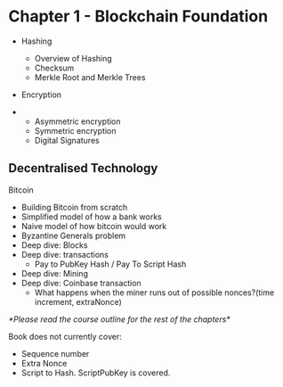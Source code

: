 # Chapter 1 - Blockchain Foundation

* Hashing

  * Overview of Hashing
  * Checksum
  * Merkle Root and Merkle Trees

* Encryption

* * Asymmetric encryption
  * Symmetric encryption
  * Digital Signatures

## Decentralised Technology

Bitcoin

* Building Bitcoin from scratch
* Simplified model of how a bank works
* Naive model of how bitcoin would work
* Byzantine Generals problem
* Deep dive: Blocks
* Deep dive: transactions
  * Pay to PubKey Hash / Pay To Script Hash
* Deep dive: Mining
* Deep dive: Coinbase transaction
  * What happens when the miner runs out of possible nonces?\(time increment, extraNonce\)

_\*Please read the course outline for the rest of the chapters\*_



Book does not currently cover:

* Sequence number
* Extra Nonce
* Script to Hash. ScriptPubKey is covered.



